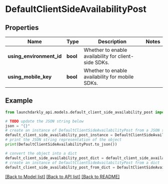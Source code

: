 # DefaultClientSideAvailabilityPost


## Properties

Name | Type | Description | Notes
------------ | ------------- | ------------- | -------------
**using_environment_id** | **bool** | Whether to enable availability for client-side SDKs. | 
**using_mobile_key** | **bool** | Whether to enable availability for mobile SDKs. | 

## Example

```python
from launchdarkly_api.models.default_client_side_availability_post import DefaultClientSideAvailabilityPost

# TODO update the JSON string below
json = "{}"
# create an instance of DefaultClientSideAvailabilityPost from a JSON string
default_client_side_availability_post_instance = DefaultClientSideAvailabilityPost.from_json(json)
# print the JSON string representation of the object
print(DefaultClientSideAvailabilityPost.to_json())

# convert the object into a dict
default_client_side_availability_post_dict = default_client_side_availability_post_instance.to_dict()
# create an instance of DefaultClientSideAvailabilityPost from a dict
default_client_side_availability_post_from_dict = DefaultClientSideAvailabilityPost.from_dict(default_client_side_availability_post_dict)
```
[[Back to Model list]](../README.md#documentation-for-models) [[Back to API list]](../README.md#documentation-for-api-endpoints) [[Back to README]](../README.md)


